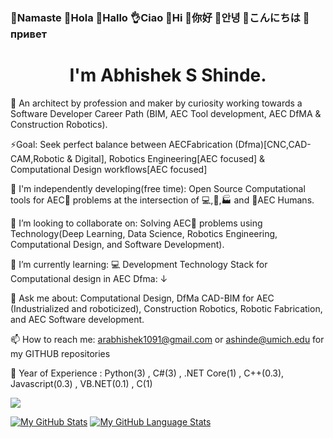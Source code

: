 ### 🙏Namaste  👋Hola   👋Hallo  👌Ciao  👋Hi  👋你好  👋안녕  👋こんにちは  👋привет


# <h1 align="center">I'm Abhishek S Shinde.</h1>

👨 An architect by profession and maker by curiosity working towards a Software Developer Career Path (BIM, AEC Tool development, AEC DfMA & Construction Robotics). 
   
⚡Goal: Seek perfect balance between AECFabrication (Dfma)[CNC,CAD-CAM,Robotic & Digital], Robotics Engineering[AEC focused] & Computational Design workflows[AEC focused]

🔭 I'm independently developing(free time): Open Source Computational tools for AEC🚧 problems at the intersection of 💻,🤖,🏭 and 👷AEC Humans.

👯 I’m looking to collaborate on: Solving AEC🚧 problems using Technology(Deep Learning, Data Science, Robotics Engineering, Computational Design, and Software Development).

🌱 I’m currently learning: 💻 Development Technology Stack for Computational design in AEC Dfma: &darr; 

💬 Ask me about: Computational Design, DfMa CAD-BIM for AEC (Industrialized and roboticized), Construction Robotics, Robotic Fabrication, and AEC Software development.

📫 How to reach me: arabhishek1091@gmail.com or ashinde@umich.edu for my GITHUB repositories

🔬 Year of Experience : Python(3) , C#(3) , .NET Core(1) , C++(0.3), Javascript(0.3) , VB.NET(0.1) , C(1)
 

![](https://komarev.com/ghpvc/?username=InquisitiveAS&color=brightgreen&style=for-the-badge&label=PROFILE+VIEWS)


[![My GitHub Stats](https://github-readme-stats.vercel.app/api/?username=InquisitiveAS&count_private=true&theme=tokyonight&showicons=true)]()
[![My GitHub Language Stats](https://github-readme-stats.vercel.app/api/top-langs/?username=InquisitiveAS&langs_count=5&theme=tokyonight)]()

















<!--
COMMENTED OUT README HERE v
**InquisitiveAS/InquisitiveAS** is a ✨ _special_ ✨ repository because its `README.md` (this file) appears on your GitHub profile.

Here are some ideas to get you started:

- 🔭 I’m currently working on ...
- 🌱 I’m currently learning ...
- 👯 I’m looking to collaborate on ...
- 🤔 I’m looking for help with ...
- 💬 Ask me about ...
- 📫 How to reach me: ...
- 😄 Pronouns: ...
- ⚡ Fun fact: ...
- ⚡ Passion: Digital & Robotic Fabrication,Computational Design for CAD Modeling,Data Science,Machine Learning & Deep Learning Techniques, Optimization,Perception & Sensing,Computer Vision,Robotics Engineering,Human Robot Interaction(HRI), Autonomous Robots ,Construction Robotics.

- 🔬 Specializing: Check this space out(More to come!)

The YHype Service is being used to create a profile view count in this github readme
-->
